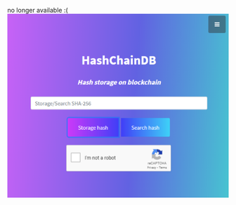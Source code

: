 no longer available :(
![alt text](https://github.com/ffucucuoglu/hashchaindb.com/blob/master/Screenshot.png?raw=true)
